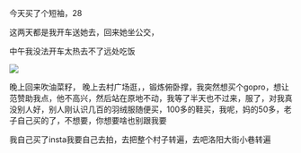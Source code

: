 今天买了个短袖，28

这两天都是我开车送她去，回来她坐公交，

中午我没法开车太热去不了远处吃饭

![](http://upload-images.jianshu.io/upload_images/6904315-081430ac15a621c3.jpg?imageMogr2/auto-orient/strip%7CimageView2/2/w/1080/q/50)


晚上回来吹油菜籽，
晚上去村广场逛，，锻炼俯卧撑，我突然想买个gopro，想让范赞助我点，他不高兴，然后站在原地不动，我等了半天也不过来，服了，对我真没别人好，别人刚认识几百的羽绒服随便买，100多的鞋买，我呢，妈的50多，老子自己买的了，不想要，你想要啥也别跟我要



我自己买了insta我要自己去拍，去把整个村子转遍，去吧洛阳大街小巷转遍
